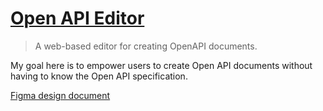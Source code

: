 # [Open API Editor](https://openapieditor.com)

> A web-based editor for creating OpenAPI documents.

My goal here is to empower users to create Open API documents without having to know the Open API specification.

[Figma design document](https://www.figma.com/file/p2eYTPYIgx6TeOJPLt34ct/Open-API-Editor?node-id=990%3A26733)

